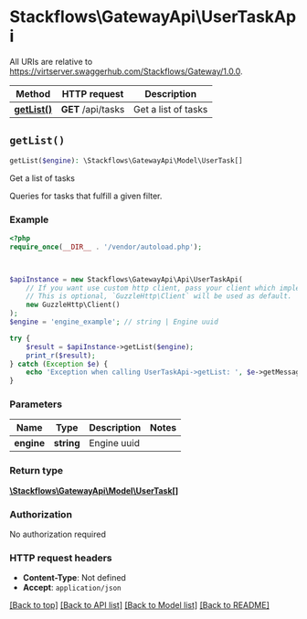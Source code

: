 # Stackflows\GatewayApi\UserTaskApi

All URIs are relative to https://virtserver.swaggerhub.com/Stackflows/Gateway/1.0.0.

Method | HTTP request | Description
------------- | ------------- | -------------
[**getList()**](UserTaskApi.md#getList) | **GET** /api/tasks | Get a list of tasks


## `getList()`

```php
getList($engine): \Stackflows\GatewayApi\Model\UserTask[]
```

Get a list of tasks

Queries for tasks that fulfill a given filter.

### Example

```php
<?php
require_once(__DIR__ . '/vendor/autoload.php');



$apiInstance = new Stackflows\GatewayApi\Api\UserTaskApi(
    // If you want use custom http client, pass your client which implements `GuzzleHttp\ClientInterface`.
    // This is optional, `GuzzleHttp\Client` will be used as default.
    new GuzzleHttp\Client()
);
$engine = 'engine_example'; // string | Engine uuid

try {
    $result = $apiInstance->getList($engine);
    print_r($result);
} catch (Exception $e) {
    echo 'Exception when calling UserTaskApi->getList: ', $e->getMessage(), PHP_EOL;
}
```

### Parameters

Name | Type | Description  | Notes
------------- | ------------- | ------------- | -------------
 **engine** | **string**| Engine uuid |

### Return type

[**\Stackflows\GatewayApi\Model\UserTask[]**](../Model/UserTask.md)

### Authorization

No authorization required

### HTTP request headers

- **Content-Type**: Not defined
- **Accept**: `application/json`

[[Back to top]](#) [[Back to API list]](../../README.md#endpoints)
[[Back to Model list]](../../README.md#models)
[[Back to README]](../../README.md)
